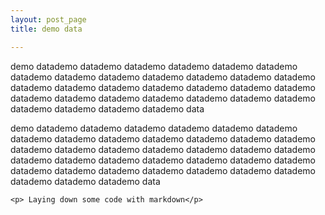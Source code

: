 ```yaml
---
layout: post_page
title: demo data

---
```


demo datademo datademo datademo datademo datademo datademo datademo datademo datademo datademo datademo datademo datademo datademo datademo datademo datademo datademo datademo datademo datademo datademo datademo datademo datademo datademo datademo datademo datademo datademo datademo data

demo datademo datademo datademo datademo datademo datademo datademo datademo datademo datademo datademo datademo datademo datademo datademo datademo datademo datademo datademo datademo datademo datademo datademo datademo datademo datademo datademo datademo datademo datademo datademo datademo datademo datademo datademo datademo datademo data

	<p> Laying down some code with markdown</p>